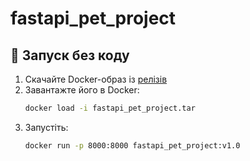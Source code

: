 # fastapi_pet_project

## 🚀 Запуск без коду

1. Скачайте Docker-образ із [релізів](https://github.com/Boryslavsky2003/fastapi_pet_project/releases/tag/v1.0)
2. Завантажте його в Docker:
   ```bash
   docker load -i fastapi_pet_project.tar
3. Запустіть:
   ```bash
   docker run -p 8000:8000 fastapi_pet_project:v1.0


